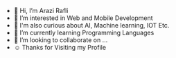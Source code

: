 - 👋 Hi, I’m Arazi Rafli
- 👀 I’m interested in Web and Mobile Development
- 🤖 I'm also curious about AI, Machine learning, IOT Etc.
- 🌱 I’m currently learning Programming Languages
- 💞️ I’m looking to collaborate on ...
- ☺ Thanks for Visiting my Profile

<!---
Ryfless/Ryfless is a ✨ special ✨ repository because its `README.md` (this file) appears on your GitHub profile.
You can click the Preview link to take a look at your changes.
--->
